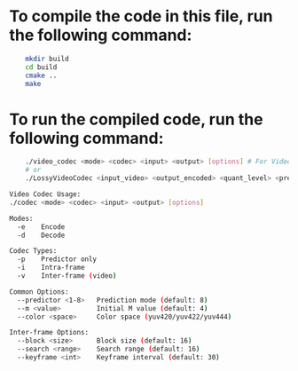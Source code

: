 # To compile the code in this file, run the following command:

```bash
    mkdir build
    cd build
    cmake ..
    make
```

# To run the compiled code, run the following command:

```bash
    ./video_codec <mode> <codec> <input> <output> [options] # For Video Codec
    # or
    ./LossyVideoCodec <input_video> <output_encoded> <quant_level> <predictor_id> # Video codec Lossy
```
```bash
Video Codec Usage:
./codec <mode> <codec> <input> <output> [options]

Modes:
  -e    Encode
  -d    Decode

Codec Types:
  -p    Predictor only
  -i    Intra-frame
  -v    Inter-frame (video)

Common Options:
  --predictor <1-8>   Prediction mode (default: 8)
  --m <value>         Initial M value (default: 4)
  --color <space>     Color space (yuv420/yuv422/yuv444)

Inter-frame Options:
  --block <size>      Block size (default: 16)
  --search <range>    Search range (default: 16)
  --keyframe <int>    Keyframe interval (default: 30)
```